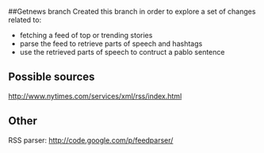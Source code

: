 
##Getnews branch
Created this branch in order to explore a set of changes related to: 
  - fetching a feed of top or trending stories
  - parse the feed to retrieve parts of speech and hashtags
  - use the retrieved parts of speech to contruct a pablo sentence

## Possible sources
http://www.nytimes.com/services/xml/rss/index.html

## Other
RSS parser: http://code.google.com/p/feedparser/

